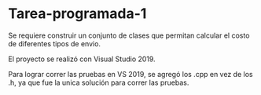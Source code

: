 # Tarea-programada-1
Se requiere construir un conjunto de clases que permitan calcular el costo de diferentes tipos de envio.

El proyecto se realizó con Visual Studio 2019.

Para lograr correr las pruebas en VS 2019, se agregó los .cpp en vez de los .h, ya que fue la unica solución para correr las pruebas.
